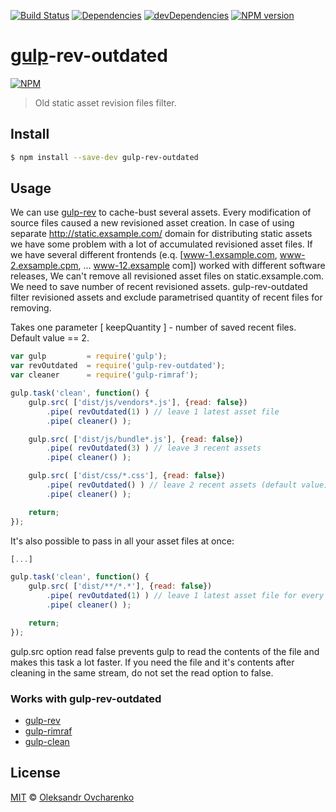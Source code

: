 [![Build Status](https://travis-ci.org/shonny-ua/gulp-rev-outdated.svg)](https://travis-ci.org/shonny-ua/gulp-rev-outdated)
[![Dependencies](https://david-dm.org/shonny-ua/gulp-rev-outdated.svg)](https://david-dm.org/shonny-ua/gulp-rev-outdated)
[![devDependencies](https://david-dm.org/shonny-ua/gulp-rev-outdated/dev-status.svg)](https://david-dm.org/shonny-ua/gulp-rev-outdated#info=devDependencies&view=table)
[![NPM version](https://badge.fury.io/js/gulp-rev-outdated.svg)](http://badge.fury.io/js/gulp-rev-outdated)

# [gulp](https://github.com/wearefractal/gulp)-rev-outdated

[![NPM](https://nodei.co/npm/gulp-rev-outdated.png?downloads=true&stars=true)](https://nodei.co/npm/gulp-rev-outdated/)

> Old static asset revision files filter.

## Install

```sh
$ npm install --save-dev gulp-rev-outdated
```

## Usage

We can use [gulp-rev](https://github.com/sindresorhus/gulp-rev) to cache-bust several assets. Every modification of source files caused a new revisioned asset creation. In case of using separate http://static.exsample.com/ domain for distributing static assets we have some problem with a lot of accumulated revisioned asset files. If we have several different frontends (e.q. [www-1.exsample.com, www-2.exsample.cpm, ... www-12.exsample com]) worked with different software releases, We can't remove all revisioned asset files on static.exsample.com. We need to save number of recent revisioned assets. gulp-rev-outdated filter revisioned assets and exclude parametrised quantity of recent files for removing.

Takes one parameter [ keepQuantity ] - number of saved recent files.
Default value == 2.

```js
var gulp         = require('gulp');
var revOutdated  = require('gulp-rev-outdated');
var cleaner      = require('gulp-rimraf');

gulp.task('clean', function() {
    gulp.src( ['dist/js/vendors*.js'], {read: false})
        .pipe( revOutdated(1) ) // leave 1 latest asset file
        .pipe( cleaner() );

    gulp.src( ['dist/js/bundle*.js'], {read: false})
        .pipe( revOutdated(3) ) // leave 3 recent assets
        .pipe( cleaner() );

    gulp.src( ['dist/css/*.css'], {read: false})
        .pipe( revOutdated() ) // leave 2 recent assets (default value)
        .pipe( cleaner() );

    return;
});
```

It's also possible to pass in all your asset files at once:

```js
[...]

gulp.task('clean', function() {
    gulp.src( ['dist/**/*.*'], {read: false})
        .pipe( revOutdated(1) ) // leave 1 latest asset file for every file name prefix.
        .pipe( cleaner() );

    return;
});
```

gulp.src option read false prevents gulp to read the contents of the file and makes this task a lot faster. If you need the file and it's contents after cleaning in the same stream, do not set the read option to false.

### Works with gulp-rev-outdated

- [gulp-rev](https://github.com/sindresorhus/gulp-rev)
- [gulp-rimraf](https://github.com/robrich/gulp-rimraf)
- [gulp-clean](https://github.com/peter-vilja/gulp-clean)

## License

[MIT](http://opensource.org/licenses/MIT) © [Oleksandr Ovcharenko](mailto:shonny.ua@gmail.com)
